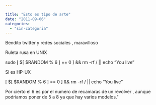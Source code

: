 ```yaml
---

title: "Esto es tipo de arte"
date: "2011-09-06"
categories: 
  - "sin-categoria"
---
```


Bendito twitter y redes sociales , maravilloso

Ruleta rusa en UNIX

sudo \[ $\[ $RANDOM % 6 \] == 0 \] && rm -rf / || echo “You live”

Si es HP-UX

\[ $\[ $RANDOM % 6 \] == 0 \] && rm -rf / || echo “You live”

Por cierto el 6 es por el numero de recamaras de un revolver , aunque podríamos poner de 5 a 8 ya que hay varios modelos."
